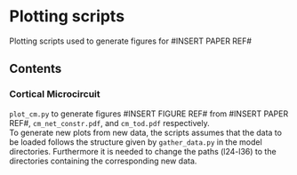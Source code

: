 # Plotting scripts

Plotting scripts used to generate figures for #INSERT PAPER REF#

## Contents

### Cortical Microcircuit

```plot_cm.py``` to generate figures #INSERT FIGURE REF# from #INSERT PAPER REF#, ```cm_net_constr.pdf```, and ```cm_tod.pdf``` respectively.
<br>
To generate new plots from new data, the scripts assumes that the data to be loaded follows the structure given by ```gather_data.py``` in the model directories. Furthermore it is needed to change the paths (l24-l36) to the directories containing the corresponding new data.
